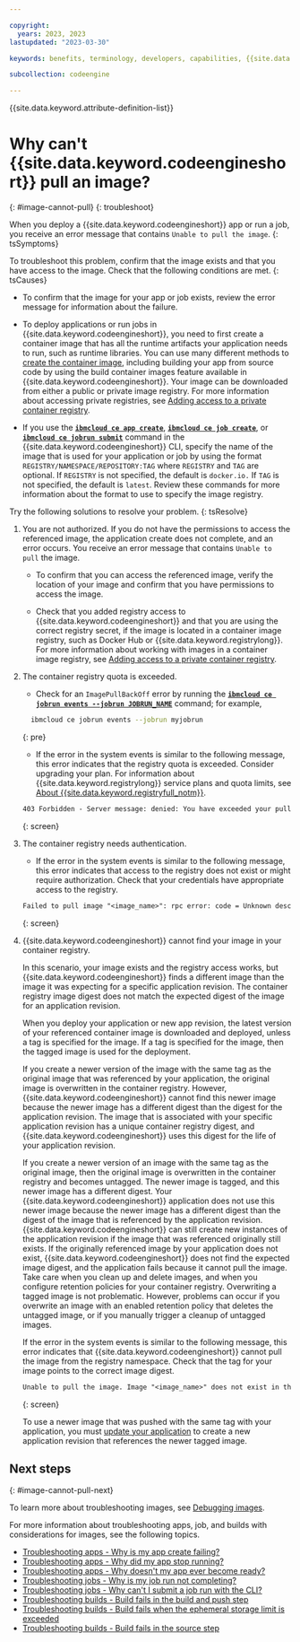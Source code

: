 ```yaml
---

copyright:
  years: 2023, 2023
lastupdated: "2023-03-30"

keywords: benefits, terminology, developers, capabilities, {{site.data.keyword.codeengineshort}} 

subcollection: codeengine

---
```


{{site.data.keyword.attribute-definition-list}}

# Why can't {{site.data.keyword.codeengineshort}} pull an image?
{: #image-cannot-pull} 
{: troubleshoot}


When you deploy a {{site.data.keyword.codeengineshort}} app or run a job, you receive an error message that contains `Unable to pull the image`.
{: tsSymptoms}


To troubleshoot this problem, confirm that the image exists and that you have access to the image. Check that the following conditions are met.
{: tsCauses}


* To confirm that the image for your app or job exists, review the error message for information about the failure.

* To deploy applications or run jobs in {{site.data.keyword.codeengineshort}}, you need to first create a container image that has all the runtime artifacts your application needs to run, such as runtime libraries. You can use many different methods to [create the container image](/docs/codeengine?topic=codeengine-build-image), including building your app from source code by using the build container images feature available in {{site.data.keyword.codeengineshort}}. Your image can be downloaded from either a public or private image registry. For more information about accessing private registries, see [Adding access to a private container registry](/docs/codeengine?topic=codeengine-add-registry). 

* If you use the [**`ibmcloud ce app create`**](/docs/codeengine?topic=codeengine-cli#cli-application-create), [**`ibmcloud ce job create`**](/docs/codeengine?topic=codeengine-cli#cli-job-create), or [**`ibmcloud ce jobrun submit`**](/docs/codeengine?topic=codeengine-cli#cli-jobrun-submit) command in the {{site.data.keyword.codeengineshort}} CLI, specify the name of the image that is used for your application or job by using the format `REGISTRY/NAMESPACE/REPOSITORY:TAG` where `REGISTRY` and `TAG` are optional. If `REGISTRY` is not specified, the default is `docker.io.` If `TAG` is not specified, the default is `latest`. Review these commands for more information about the format to use to specify the image registry.


Try the following solutions to resolve your problem.
{: tsResolve}


1.  You are not authorized. If you do not have the permissions to access the referenced image, the application create does not complete, and an error occurs. You receive an error message that contains `Unable to pull` the image.

    * To confirm that you can access the referenced image, verify the location of your image and confirm that you have permissions to access the image.

    * Check that you added registry access to {{site.data.keyword.codeengineshort}} and that you are using the correct registry secret, if the image is located in a container image registry, such as Docker Hub or {{site.data.keyword.registrylong}}. For more information about working with images in a container image registry, see [Adding access to a private container registry](/docs/codeengine?topic=codeengine-add-registry). 
  
2. The container registry quota is exceeded.

    *  Check for an `ImagePullBackOff` error by running the [**`ibmcloud ce jobrun events --jobrun JOBRUN_NAME`**](/docs/codeengine?topic=codeengine-cli#cli-jobrun-events) command; for example,

    ```sh
      ibmcloud ce jobrun events --jobrun myjobrun
    ```
    {: pre} 

    * If the error in the system events is similar to the following message, this error indicates that the registry quota is exceeded. Consider upgrading your plan. For information about {{site.data.keyword.registrylong}} service plans and quota limits, see [About {{site.data.keyword.registryfull_notm}}](/docs/Registry?topic=Registry-registry_overview).

    ```txt
    403 Forbidden - Server message: denied: You have exceeded your pull traffic quota for the current month. Review your pull traffic quota and pricing plan.
    ```
    {: screen}

3. The container registry needs authentication.

    * If the error in the system events is similar to the following message, this error indicates that access to the registry does not exist or might require authorization. Check that your credentials have appropriate access to the registry.

    ```txt
    Failed to pull image "<image_name>": rpc error: code = Unknown desc = failed to pull and unpack image "<image_name:image_tag>": failed to resolve reference <image_name:image_tag>": pull access denied, repository does not exist or may require authorization: server message: insufficient_scope: authorization failed.
    ```
    {: screen}

4. {{site.data.keyword.codeengineshort}} cannot find your image in your container registry. 

    In this scenario, your image exists and the registry access works, but {{site.data.keyword.codeengineshort}} finds a different image than the image it was expecting for a specific application revision. The container registry image digest does not match the expected digest of the image for an application revision.

    When you deploy your application or new app revision, the latest version of your referenced container image is downloaded and deployed, unless a tag is specified for the image. If a tag is specified for the image, then the tagged image is used for the deployment.  

    If you create a newer version of the image with the same tag as the original image that was referenced by your application, the original image is overwritten in the container registry. However, {{site.data.keyword.codeengineshort}} cannot find this newer image because the newer image has a different digest than the digest for the application revision. The image that is associated with your specific application revision has a unique container registry digest, and {{site.data.keyword.codeengineshort}} uses this digest for the life of your application revision. 
    
    If you create a newer version of an image with the same tag as the original image, then the original image is overwritten in the container registry and becomes untagged. The newer image is tagged, and this newer image has a different digest. Your {{site.data.keyword.codeengineshort}} application does not use this newer image because the newer image has a different digest than the digest of the image that is referenced by the application revision. {{site.data.keyword.codeengineshort}} can still create new instances of the application revision if the image that was referenced originally still exists. If the originally referenced image by your application does not exist, {{site.data.keyword.codeengineshort}} does not find the expected image digest, and the application fails because it cannot pull the image. Take care when you clean up and delete images, and when you configure retention policies for your container registry. Overwriting a tagged image is not problematic. However, problems can occur if you overwrite an image with an enabled retention policy that deletes the untagged image, or if you manually trigger a cleanup of untagged images.


    If the error in the system events is similar to the following message, this error indicates that {{site.data.keyword.codeengineshort}} cannot pull the image from the registry namespace. Check that the tag for your image points to the correct image digest. 

    ```txt
    Unable to pull the image. Image "<image_name>" does not exist in the registry namespace. Check your registry repository and tag. If the image exists in the repository, check whether the specified tag points to the correct image digest.
      ```
    {: screen}

    To use a newer image that was pushed with the same tag with your application, you must [update your application](/docs/codeengine?topic=codeengine-update-app) to create a new application revision that references the newer tagged image.


## Next steps
{: #image-cannot-pull-next} 

To learn more about troubleshooting images, see [Debugging images](/docs/codeengine?topic=codeengine-troubleshoot-images).

For more information about troubleshooting apps, job, and builds with considerations for images, see the following topics.

* [Troubleshooting apps - Why is my app create failing?](/docs/codeengine?topic=codeengine-ts-app-create-fails)
* [Troubleshooting apps - Why did my app stop running?](/docs/codeengine?topic=codeengine-ts-app-end)
* [Troubleshooting apps - Why doesn't my app ever become ready?](/docs/codeengine?topic=codeengine-ts-app-neverready)
* [Troubleshooting jobs - Why is my job run not completing?](/docs/codeengine?topic=codeengine-ts-jobrun-doesnotcomplete)
* [Troubleshooting jobs - Why can't I submit a job run with the CLI?](/docs/codeengine?topic=codeengine-ts-jobrun-submit-fails-cli)
* [Troubleshooting builds - Build fails in the build and push step](/docs/codeengine?topic=codeengine-ts-build-bldpush-stepfail)
* [Troubleshooting builds - Build fails when the ephemeral storage limit is exceeded](/docs/codeengine?topic=codeengine-ts-build-ephemeral-limit)
* [Troubleshooting builds - Build fails in the source step](/docs/codeengine?topic=codeengine-ts-build-gitsource-stepfail)




